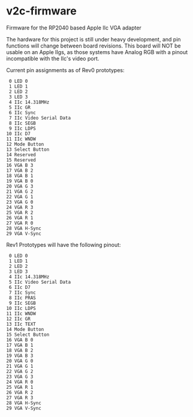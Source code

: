 # v2c-firmware
Firmware for the RP2040 based Apple IIc VGA adapter

The hardware for this project is still under heavy development, and pin functions will change between board revisions.
This board will NOT be usable on an Apple IIgs, as those systems have Analog RGB with a pinout incompatible with the IIc's video port.

Current pin assignments as of Rev0 prototypes:
```
 0 LED 0
 1 LED 1
 2 LED 2
 3 LED 3
 4 IIc 14.318MHz
 5 IIc GR
 6 IIc Sync
 7 IIc Video Serial Data
 8 IIc SEGB
 9 IIc LDPS
10 IIc D7
11 IIc WNDW
12 Mode Button
13 Select Button
14 Reserved
15 Reserved
16 VGA B 3
17 VGA B 2
18 VGA B 1
19 VGA B 0
20 VGA G 3
21 VGA G 2
22 VGA G 1
23 VGA G 0
24 VGA R 3
25 VGA R 2
26 VGA R 1
27 VGA R 0
28 VGA H-Sync
29 VGA V-Sync
```

Rev1 Prototypes will have the following pinout:
```
 0 LED 0
 1 LED 1
 2 LED 2
 3 LED 3
 4 IIc 14.318MHz
 5 IIc Video Serial Data
 6 IIc D7
 7 IIc Sync
 8 IIc PRAS
 9 IIc SEGB
10 IIc LDPS
11 IIc WNDW
12 IIc GR 
13 IIc TEXT
14 Mode Button
15 Select Button
16 VGA B 0
17 VGA B 1
18 VGA B 2
19 VGA B 3
20 VGA G 0
21 VGA G 1
22 VGA G 2
23 VGA G 3
24 VGA R 0
25 VGA R 1
26 VGA R 2
27 VGA R 3
28 VGA H-Sync
29 VGA V-Sync
```
